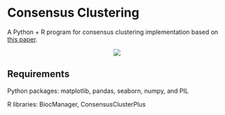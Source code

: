 # Consensus Clustering
A Python + R program for consensus clustering implementation based on  [this paper](https://link.springer.com/article/10.1023/A:1023949509487). 


<p align="center">
  <img src="https://user-images.githubusercontent.com/50635618/170316194-cf1be8b8-8772-4e28-b270-e2d75386ba8b.png"/>
</p>



## Requirements 
Python packages: matplotlib, pandas, seaborn, numpy, and PIL

R libraries: BiocManager, ConsensusClusterPlus



